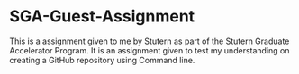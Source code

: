 # SGA-Guest-Assignment
This is a assignment given to me by Stutern as part of the Stutern Graduate Accelerator Program.
It is an assignment given to test my understanding on creating a GitHub repository using Command line.
